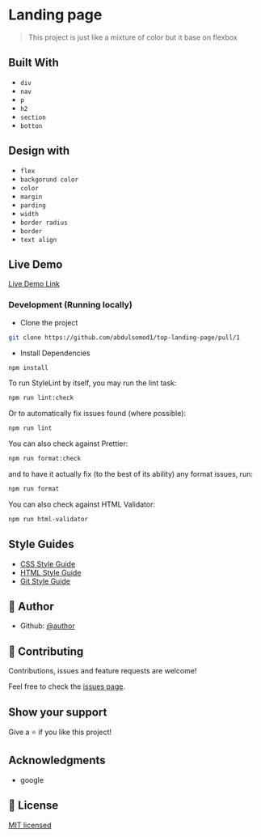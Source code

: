 # Landing page

> This project is just like a mixture of color but it base on flexbox

## Built With

- `div`
- `nav`
- `p`
- `h2`
- `section`
- `botton`

## Design with

- `flex`
- `backgorund color`
- `color`
- `margin`
- `parding` 
- `width`
- `border radius`
- `border `
- `text align`
## Live Demo

[Live Demo Link](https://app.netlify.com/sites/add-top-landing-page/deploys/62df7e2f6031080009c73688/)

### Development (Running locally)

- Clone the project

```bash
git clone https://github.com/abdulsomod1/top-landing-page/pull/1

```

- Install Dependencies

```bash
npm install
```

To run StyleLint by itself, you may run the lint task:

```bash
npm run lint:check
```

Or to automatically fix issues found (where possible):

```bash
npm run lint
```

You can also check against Prettier:

```bash
npm run format:check
```

and to have it actually fix (to the best of its ability) any format issues, run:

```bash
npm run format
```

You can also check against HTML Validator:

```bash
npm run html-validator
```

## Style Guides

- [CSS Style Guide](http://udacity.github.io/frontend-nanodegree-styleguide/css.html)
- [HTML Style Guide](http://udacity.github.io/frontend-nanodegree-styleguide/index.html)
- [Git Style Guide](https://udacity.github.io/git-styleguide/)

## 👤 Author

- Github: [@author](https://github.com/author)

## 🤝 Contributing

Contributions, issues and feature requests are welcome!

Feel free to check the [issues page](../../issues).

## Show your support

Give a ⭐️ if you like this project!

## Acknowledgments

- google

## 📝 License

[MIT licensed](./LICENSE)
